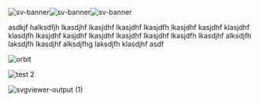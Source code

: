 ![sv-banner](https://github.com/glentiktak/DJ-as-Code/assets/11195748/754c566e-8602-45eb-a90b-e61dd9b299fc)![sv-banner](https://github.com/glentiktak/DJ-as-Code/assets/11195748/3de194ca-3692-465f-9803-51cf92d39ae6)![sv-banner](https://github.com/glentiktak/DJ-as-Code/assets/11195748/3de194ca-3692-465f-9803-51cf92d39ae6)

asdkjf halksdfjh lkasdjhf lkasjdhf lkasjdhf lkasjdfh lkasjdhf kasjdhf klasjdhf klasdjfh lkasjdhf kasjdhf lkasjdhf lkasjdhf lkasjdhf lkasjdfh lkasdjhf alksdjfh laksdjfh lkasdjhf alksdjfhg laksdjfh klasdjhf asdf












![orbit](https://github.com/glentiktak/DJ-as-Code/assets/11195748/4def8e60-0745-434e-9660-6fe51be6a5e0)

![test 2](https://github.com/glentiktak/DJ-as-Code/assets/11195748/1b38baaa-9416-4537-b268-c4829b3831db)

![svgviewer-output (1)](https://github.com/glentiktak/DJ-as-Code/assets/11195748/a59ae3e0-b393-4bf3-9ee5-6bb39c3c0ea0)



